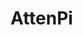 # AttenPi

<!-- https://github.com/aklein4/AttenPi/blob/master/attenpi-paper.pdf:START -->
<!-- https://github.com/aklein4/AttenPi/blob/master/attenpi-paper.pdf:END -->

